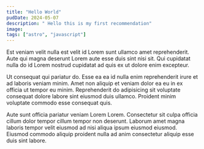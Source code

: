 ```yaml
---
title: "Hello World"
pudDate: 2024-05-07
description: " Hello this is my first recommendation"
image:
tags: ["astro", "javascript"]
---
```


Est veniam velit nulla est velit id Lorem sunt ullamco amet reprehenderit. Aute qui magna deserunt Lorem aute esse duis sint nisi sit. Qui cupidatat nulla do id Lorem nostrud cupidatat ad quis ex ut dolore enim excepteur.

Ut consequat qui pariatur do. Esse ea ea id nulla enim reprehenderit irure et ad laboris veniam minim. Amet non aliquip et veniam dolor ea eu in ex officia ut tempor eu minim. Reprehenderit do adipisicing sit voluptate consequat dolore labore sint eiusmod duis ullamco. Proident minim voluptate commodo esse consequat quis.

Aute sunt officia pariatur veniam Lorem Lorem. Consectetur sit culpa officia cillum dolor tempor cillum tempor non deserunt. Laborum amet magna laboris tempor velit eiusmod ad nisi aliqua ipsum eiusmod eiusmod. Eiusmod commodo aliquip proident nulla ad anim consectetur aliquip esse duis sint labore.
